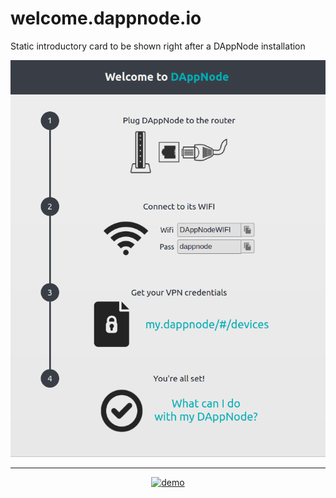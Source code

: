 # welcome.dappnode.io

Static introductory card to be shown right after a DAppNode installation

<p align="center">
  <a href="#">
    <img  title="demo" src='welcome-to-dappnode-card.png' />
  </a>
</p>

---

<p align="center">
  <a href="#">
    <img  title="demo" src='https://i.ibb.co/wS7KV0z/welcome-to-dappnode-card.png' />
  </a>
</p>
